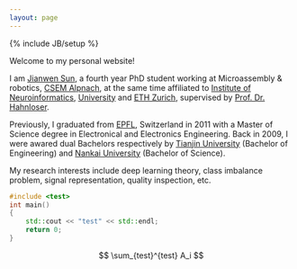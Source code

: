 ```yaml
---
layout: page
---
```

{% include JB/setup %}

Welcome to my personal website! 

I am <a href="mailto:jianwen.sun@me.com?Subject=Hello from sunjianwen.info" target="_top">Jianwen Sun</a>, a fourth year PhD student working at Microassembly & robotics, <a href="http://www.csem.ch" target="_blank">CSEM Alpnach</a>, at the same time affiliated to <a href="http://www.ini.uzh.ch/people/jsun" target="_blank">Institute of Neuroinformatics</a>, <a href="http://www.uzh.ch/index_en.html" target="_blank">University</a> and <a href="https://www.ethz.ch/en.html" target="_blank">ETH Zurich</a>, supervised by <a href="http://www.ini.uzh.ch/people/rich" target="_blank">Prof. Dr. Hahnloser</a>. 

Previously, I graduated from <a href="http://www.epfl.ch" target="_blank">EPFL</a>, Switzerland in 2011 with a Master of Science degree in Electronical and Electronics Engineering. Back in 2009, I were awared dual Bachelors respectively by <a href="http://www.tju.edu.cn" target="_blank">Tianjin University</a> (Bachelor of Engineering) and <a href="http://www.nankai.edu.cn" target="_blank">Nankai University</a> (Bachelor of Science).

My research interests include deep learning theory, class imbalance problem, signal representation, quality inspection, etc.

``` cpp
#include <test>
int main()
{
    std::cout << "test" << std::endl;
    return 0;
}
```

$$ \sum_{test}^{test} A_i $$
